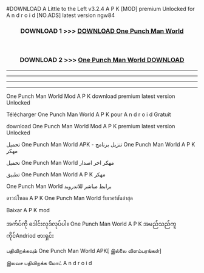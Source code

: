 #DOWNLOAD A Little to the Left v3.2.4 A P K [MOD] premium Unlocked for A n d r o i d [NO.ADS] latest version ngw84 



<div align="center">

<h3>DOWNLOAD 1 >>> <a href="https://downloadmod1.web.app/?judul=One Punch Man World ">DOWNLOAD One Punch Man World </a></h3><br>

<h3>DOWNLOAD 2 >>> <a href="https://downloadmod1.web.app/?judul=One Punch Man World ">One Punch Man World  DOWNLOAD </a></h3>

</div>


----------------------------------------------------------

----------------------------------------------------------

----------------------------------------------------------

----------------------------------------------------------


One Punch Man World  Mod A P K download premium latest version Unlocked

Télécharger One Punch Man World  A P K pour A n d r o i d Gratuit

download One Punch Man World  Mod A P K premium latest version Unlocked

تحميل One Punch Man World  APK - تنزيل برنامج One Punch Man World  A P K مهكر

تحميل One Punch Man World  مهكر اخر اصدار

تطبيق One Punch Man World  A P K مهكر

One Punch Man World  برابط مباشر للاندرويد

ดาวน์โหลด A P K One Punch Man World  รับเวอร์ชันล่าสุด

Baixar A P K mod

အက်ပ်ကို ဒေါင်းလုဒ်လုပ်ပါ။ One Punch Man World  A P K အမည်သည်ကူကိုင်Andriod ဗားရှင်း

பதிவிறக்கவும் One Punch Man World  APK[ இல்லை விளம்பரங்கள்] 
 
இலவச பதிவிறக்க மோட் A n d r o i d



